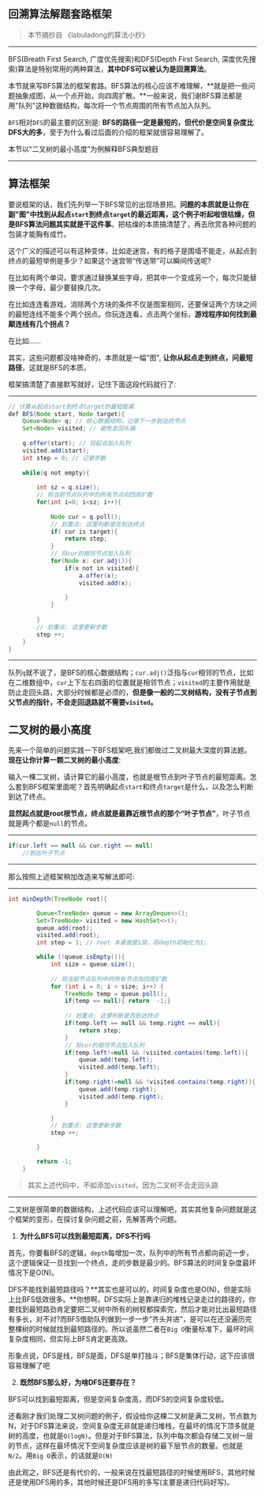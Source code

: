 ## 回溯算法解题套路框架
> 本节摘抄自 《labuladong的算法小抄》
-----

BFS(Breath First Search, 广度优先搜索)和DFS(Depth First Search, 深度优先搜索)算法是特别常用的两种算法，**其中DFS可以被认为是回溯算法**。

本节就来写BFS算法的框架套路。BFS算法的核心应该不难理解，**就是把一些问题抽象成图，从一个点开始，向四周扩散。**一般来说，我们谢BFS算法都是用"队列"这种数据结构，每次将一个节点周围的所有节点加入队列。

`BFS`相对`DFS`的最主要的区别是: **BFS的路径一定是最短的，但代价是空间复杂度比DFS大的多**，至于为什么看过后面的介绍的框架就很容易理解了。

本节以“二叉树的最小高度”为例解释BFS典型题目

-------

## 算法框架

要说框架的话，我们先列举一下BFS常见的出现场景把。**问题的本质就是让你在副"图"中找到从起点`start`到终点`target`的最近距离，这个例子听起啦很枯燥，但是BFS算法问题其实就是干这件事**。把枯燥的本质搞清楚了，再去欣赏各种问题的包装才能胸有成竹。

这个广义的描述可以有这种变体，比如走迷宫，有的格子是围墙不能走，从起点到终点的最短举例是多少？如果这个迷宫带“传送带”可以瞬间传送呢?

在比如有两个单词，要求通过替换某些字母，把其中一个变成另一个，每次只能替换一个字母，最少要替换几次。

在比如连连看游戏，消除两个方块的条件不仅是图案相同，还要保证两个方块之间的最短连线不能多个两个拐点。你玩连连看，点击两个坐标，**游戏程序如何找到最颠连线有几个拐点？**

在比如……

其实，这些问题都没啥神奇的，本质就是一幅"图", **让你从起点走到终点，问最短路径**，这就是BFS的本质。

框架搞清楚了直接默写就好，记住下面这段代码就行了:

------

```java
// 计算从起点start到终点target的最短距离
def BFS(Node start, Node target){
    Queue<Node> q; // 核心数据结构，记录下一步到达的节点
    Set<Node> visited; // 避免走回头路
    
    q.offer(start); // 将起点加入队列
    visited.add(start); 
    int step = 0; // 记录步数
    
    while(q not empty){
        
        int sz = q.size();
        // 将当前节点队列中的所有节点向四周扩散
        for(int i=0; i<sz; i++){
           
            Node cur = q.poll();
            // 划重点: 这里判断是否到达终点
            if( cur is target){
                return step;
            }
            // 将cur的相邻节点加入队列
            for(Node x: cur.adj()){
                if(x not in visited){
                    a.offer(x);
                    visited.add(x);
                   
                }
            }
            
        }
        // 划重点: 这里更新步数
        step ++;
	}
}
```

-------

队列`q`就不说了，是BFS的核心数据结构；`cur.adj()`泛指与`cur`相邻的节点，比如在二维数组中，`cur`上下左右四面的位置就是相邻节点；`visited`的主要作用就是防止走回头路，大部分时候都是必须的，**但是像一般的二叉树结构，没有子节点到父节点的指针，不会走回退路就不需要`visited`。**

## 二叉树的最小高度

先来一个简单的问题实践一下BFS框架吧,我们都做过二叉树最大深度的算法题。**现在让你计算一颗二叉树的最小高度**:

输入一棵二叉树，请计算它的最小高度，也就是根节点到叶子节点的最短距离。怎么套到BFS框架里面呢？首先明确起点`start`和终点`target`是什么，以及怎么判断到达了终点。

**显然起点就是root根节点，终点就是最靠近根节点的那个“叶子节点”**，叶子节点就是两个都是`null`的节点。

----

```java
if(cur.left == null && cur.right == null)
    //到达叶子节点
```

----

那么按照上述框架稍加改造来写解法即可:

-----

```java
int minDepth(TreeNode root){

        Queue<TreeNode> queue = new ArrayDeque<>();
        Set<TreeNode> visited = new HashSet<>();
        queue.add(root);
        visited.add(root);
        int step = 1; // root 本身就是1层，将depth初始化为1;

        while (!queue.isEmpty()){
            int size = queue.size();
            
            // 将当前节点队列中的所有节点向四周扩散
            for (int i = 0; i < size; i++) {
                TreeNode temp = queue.poll();
                if(temp == null){ return  -1;}
                
                // 划重点: 这里判断是否到达终点
                if(temp.left == null && temp.right == null){
                    return step;
                }
                // 将cur的相邻节点加入队列
                if(temp.left!=null && !visited.contains(temp.left)){
                    queue.add(temp.left);
                    visited.add(temp.left);
                }
                if(temp.right!=null && !visited.contains(temp.right)){
                    queue.add(temp.right);
                    visited.add(temp.right);
                }

            }
            // 划重点: 这里更新步数
            step ++;

        }

        return -1;
    }
```

> 其实上述代码中，不如添加`visited`，因为二叉树不会走回头路

----

二叉树是很简单的数据结构，上述代码应该可以理解吧，其实其他复杂问题就是这个框架的变形，在探讨复杂问题之前，先解答两个问题。

1. **为什么BFS可以找到最短距离，DFS不行吗**

首先，你要看BFS的逻辑，`depth`每增加一次，队列中的所有节点都向前迈一步，这个逻辑保证一旦找到一个终点，走的步数是最少的。BFS算法的时间复杂度最坏情况下是O(N)。

DFS不能找到最短路径吗？**其实也是可以的，时间复杂度也是O(N)，但是实际上比BFS低效很多。**你想啊，DFS实际上是靠递归的堆栈记录走过的路径的，你要找到最短路劲肯定要把二叉树中所有的树杈都探索完，然后才能对比出最短路径有多长，对不对?而BFS借助队列做到一步一步“齐头并进”，是可以在还没遍历完整棵树的时候就找到最短路径的。所以说虽然二者在`Big O`衡量标准下，最坏时间复杂度相同，但实际上BFS肯定更高效。

形象点说，DFS是线，BFS是面，DFS是单打独斗；BFS是集体行动，这下应该很容易理解了吧

2. **既然BFS那么好，为啥DFS还要存在？**

BFS可以找到最短距离，但是空间复杂度高，而DFS的空间复杂度较低。

还看刚才我们处理二叉树问题的例子，假设给你这棵二叉树是满二叉树，节点数为N，对于DFS算法来说，空间复杂度无非就是递归堆栈，在最坏的情况下顶多就是树的高度，也就是`O(logN)`。但是对于BFS算法，队列中每次都会存储二叉树一层的节点，这样在最坏情况下空间复杂度应该是树的最下层节点的数量。也就是`N/2`。用`Big O`表示，的话就是`O(N)`

由此观之，BFS还是有代价的，一般来说在找最短路径的时候使用BFS，其他时候还是使用DFS用的多，其他时候还是DFS用的多写(主要是递归代码好写)。

